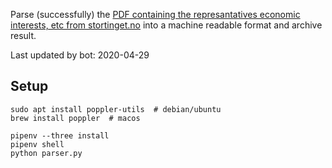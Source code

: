 Parse (successfully) the [PDF containing the represantatives economic interests, etc from stortinget.no](https://www.stortinget.no/no/Stortinget-og-demokratiet/Representantene/Okonomiske-interesser/) into a machine readable format and archive result.

Last updated by bot: 2020-04-29

## Setup
    sudo apt install poppler-utils  # debian/ubuntu
    brew install poppler  # macos

    pipenv --three install
    pipenv shell
    python parser.py
